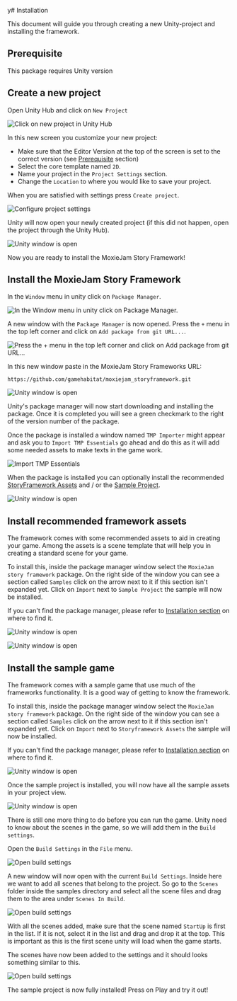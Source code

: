 y# Installation

This document will guide you through creating a new Unity-project and installing the framework.

## Prerequisite

This package requires Unity version

## Create a new project

Open Unity Hub and click on `New Project`

![Click on new project in Unity Hub](../resources/images/install/NewProject.png)

In this new screen you customize your new project:

* Make sure that the Editor Version at the top of the screen is set to the correct version (see [Prerequisite](#prequisits) section)
* Select the core template named `2D`.
* Name your project in the `Project Settings` section.
* Change the `Location` to where you would like to save your project.

When you are satisfied with settings press `Create project`.

![Configure project settings](../resources/images/install/NewProject2.png)

Unity will now open your newly created project (if this did not happen, open the project through the Unity Hub).

![Unity window is open](../resources/images/install/Unity1.png)

Now you are ready to install the MoxieJam Story Framework!

## Install the MoxieJam Story Framework

In the `Window` menu in unity click on `Package Manager`.

![In the `Window` menu in unity click on `Package Manager`.](../resources/images/install/UnityAddPackage1.png)

A new window with the `Package Manager` is now opened. Press the `+` menu in the top left corner and click on `Add package from git URL...`. 

![Press the `+` menu in the top left corner and click on `Add package from git URL...`](../resources/images/install/UnityAddPackage2.png)

In this new window paste in the MoxieJam Story Frameworks URL:

`https://github.com/gamehabitat/moxiejam_storyframework.git`

![Unity window is open](../resources/images/install/UnityAddPackage3.png)

Unity's package manager will now start downloading and installing the package. Once it is completed you will see a green checkmark to the right of the version number of the package.

Once the package is installed a window named `TMP Importer` might appear and ask you to `Import TMP Essentials` go ahead and do this as it will add some needed assets to make texts in the game work.

![Import TMP Essentials](../resources/images/install/ImportTMP.png)

When the package is installed you can optionally install the recommended [StoryFramework Assets](#install-recommended-framework-assets) and / or the [Sample Project](#install-the-sample-game).

![Unity window is open](../resources/images/install/UnityAddPackage4.png)

## Install recommended framework assets

The framework comes with some recommended assets to aid in creating your game. Among the assets is a scene template that will help you in creating a standard scene for your game.

To install this, inside the package manager window select the `MoxieJam story framework` package. On the right side of the window you can see a section called `Samples` click on the arrow next to it if this section isn't expanded yet. Click on `Import` next to `Sample Project` the sample will now be installed.

If you can't find the package manager, please refer to [Installation section](#install-the-moxiejam-story-framework) on where to find it.

![Unity window is open](../resources/images/install/UnityAddPackage4.png)


![Unity window is open](../resources/images/install/UnityAddPackage4.png)

## Install the sample game

The framework comes with a sample game that use much of the frameworks functionality. It is a good way of getting to know the framework.

To install this, inside the package manager window select the `MoxieJam story framework` package. On the right side of the window you can see a section called `Samples` click on the arrow next to it if this section isn't expanded yet. Click on `Import` next to `Storyframework Assets` the sample will now be installed.

If you can't find the package manager, please refer to [Installation section](#install-the-moxiejam-story-framework) on where to find it.

![Unity window is open](../resources/images/install/UnityAddPackage4.png)

Once the sample project is installed, you will now have all the sample assets in your project view.

![Unity window is open](../resources/images/install/SampleImported.png)

There is still one more thing to do before you can run the game. Unity need to know about the scenes in the game, so we will add them in the `Build settings`.

Open the `Build Settings` in the `File` menu.

![Open build settings](../resources/images/install/BuildSettings.png)

A new window will now open with the current `Build Settings`. Inside here we want to add all scenes that belong to the project. So go to the `Scenes` folder inside the samples directory and select all the scene files and drag them to the area under `Scenes In Build`.

![Open build settings](../resources/images/install/AddScenes.png)

With all the scenes added, make sure that the scene named `StartUp` is first in the list. If it is not, select it in the list and drag and drop it at the top. This is important as this is the first scene unity will load when the game starts.

The scenes have now been added to the settings and it should looks something similar to this.

![Open build settings](../resources/images/install/ScenesAdded.png)

The sample project is now fully installed! Press on Play and try it out!
